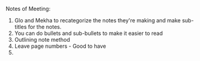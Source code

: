 Notes of Meeting:

1. Glo and Mekha to recategorize the notes they're making and make sub-titles for the notes.
2. You can do bullets and sub-bullets to make it easier to read 
3. Outlining note method 
4.  Leave page numbers - Good to have 
5. 